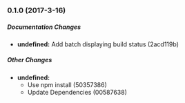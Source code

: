 ### 0.1.0 (2017-3-16)

##### Documentation Changes

* **undefined:** Add batch displaying build status (2acd119b)

##### Other Changes

* **undefined:**
  * Use npm install (50357386)
  * Update Dependencies (00587638)

